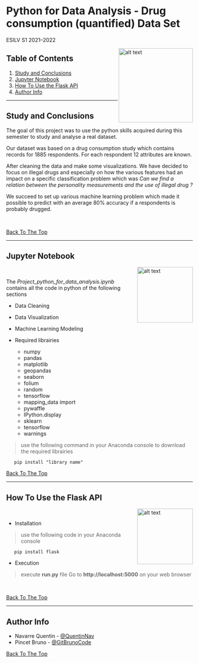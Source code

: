 # Python for Data Analysis - Drug consumption (quantified) Data Set 
ESILV S1 2021–2022

<img src="https://upload.wikimedia.org/wikipedia/commons/thumb/6/60/Logo_ESILV.svg/2560px-Logo_ESILV.svg.png" alt="alt text" width="200" height="whatever" align="right">




## Table of Contents

1. [Study and Conclusions](#Study-and-Conclusions)
2. [Jupyter Notebook](#Jupyter-Notebook)
3. [How To Use the Flask API](#How-To-Use-the-Flask-API)
4. [Author Info](#author-info)

---

## Study and Conclusions

The goal of this project was to use the python skills acquired during this semester to study and analyse a real dataset.

Our dataset was based on a drug consumption study which contains records for 1885 respondents. For each respondent 12 attributes are known.

After cleaning the data and make some visualizations. We have decided to focus on illegal drugs and especially on how the various features had an impact on a specific classification problem which was *Can we find a relation between the personality measurements and the use of illegal drug ?*

We succeed to set up various machine learning problem which made it possible to predict with an average 80% accuracy if a respondents is probably drugged.

&nbsp;&nbsp;

[Back To The Top](#read-me-template)

---


## Jupyter Notebook
<img src=https://upload.wikimedia.org/wikipedia/commons/thumb/3/38/Jupyter_logo.svg/1200px-Jupyter_logo.svg.png alt="alt text" width="150" height="whatever" align="right">

&nbsp;&nbsp;

The *Project_python_for_data_analysis.ipynb* contains all the code in python of the following sections
* Data Cleaning
* Data Visualization
*  Machine Learning Modeling


* Required librairies
    * numpy
    * pandas 
    * matplotlib
    * geopandas 
    * seaborn
    * folium
    * random
    * tensorflow 
    * mapping_data import 
    * pywaffle 
    * IPython.display 
    * sklearn
    * tensorflow 
    * warnings
>use the following command in your Anaconda console to download the required librairies
```
   pip install "library name"
```

[Back To The Top](#read-me-template)

---

## How To Use the Flask API

<img src="https://upload.wikimedia.org/wikipedia/commons/thumb/3/3c/Flask_logo.svg/1200px-Flask_logo.svg.png" alt="alt text" width="150" height="whatever" align="right">

&nbsp;&nbsp;
 
* Installation
>use the following code in your Anaconda console
```
   pip install flask
```
* Execution

>execute **run.py** file 
>Go to  **http://localhost:5000** on your web browser 

&nbsp;&nbsp;

[Back To The Top](#read-me-template)

---

## Author Info

- Navarre Quentin - [@QuentinNav](https://github.com/QuentinNav)
- Pincet Bruno - [@GitBrunoCode](https://github.com/GitBrunoCode)

[Back To The Top](#read-me-template)


